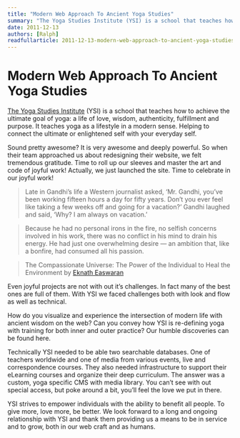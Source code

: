 ```yaml
---
title: "Modern Web Approach To Ancient Yoga Studies"
summary: "The Yoga Studies Institute (YSI) is a school that teaches how to achieve the ultimate goal of yoga: a life of love, wisdom, authenticity, fulfillment and purpose. It teaches yoga as a lifestyle in a modern sense. Helping to connect the ultimate or enlightened self with your everyday self."
date: 2011-12-13
authors: [Ralph]
readfullarticle: 2011-12-13-modern-web-approach-to-ancient-yoga-studies
---
```


# Modern Web Approach To Ancient Yoga Studies

[The Yoga Studies Institute](http://www.yogastudiesinstitue.org/) (YSI) is a school that teaches how to achieve the ultimate goal of yoga: a life of love, wisdom, authenticity, fulfillment and purpose. It teaches yoga as a lifestyle in a modern sense. Helping to connect the ultimate or enlightened self with your everyday self.

Sound pretty awesome? It is very awesome and deeply powerful. So when their team approached us about redesigning their website, we felt tremendous gratitude. Time to roll up our sleeves and master the art and code of joyful work! Actually, we just launched the site. Time to celebrate in our joyful work!

> Late in Gandhi’s life a Western journalist asked, ‘Mr. Gandhi, you’ve been working fifteen hours a day for fifty years. Don’t you ever feel like taking a few weeks off and going for a vacation?’ Gandhi laughed and said, ‘Why? I am always on vacation.’

> Because he had no personal irons in the fire, no selfish concerns involved in his work, there was no conflict in his mind to drain his energy. He had just one overwhelming desire — an ambition that, like a bonfire, had consumed all his passion.

> The Compassionate Universe: The Power of the Individual to Heal the Environment
> by [Eknath Easwaran](http://www.google.com/products/catalog?q=the+compassionate+universe&hl=en&prmd=imvnsb&bav=on.2,or.r_gc.r_pw.r_cp.,cf.osb&biw=1097&bih=776&um=1&ie=UTF-8&tbm=shop&cid=9154816316276593991&sa=X&ei=ht_mTpTGCoHw0gG6t6DWCQ&ved=0CFYQ8wIwAA)

Even joyful projects are not with out it’s challenges. In fact many of the best ones are full of them. With YSI we faced challenges both with look and flow as well as technical.

How do you visualize and experience the intersection of modern life with ancient wisdom on the web? Can you convey how YSI is re-defining yoga with training for both inner and outer practice? Our humble discoveries can be found here.

Technically YSI needed to be able two searchable databases. One of teachers worldwide and one of media from various events, live and correspondence courses. They also needed infrastructure to support their eLearning courses and organize their deep curriculum. The answer was a custom, yoga specific CMS with media library.  You can’t see with out special access, but poke around a bit, you’ll feel the love we put in there.

YSI strives to empower individuals with the ability to benefit all people. To give more, love more, be better. We look forward to a long and ongoing relationship with YSI and thank them providing us a means to be in service and to grow,  both in our web craft and as humans.

